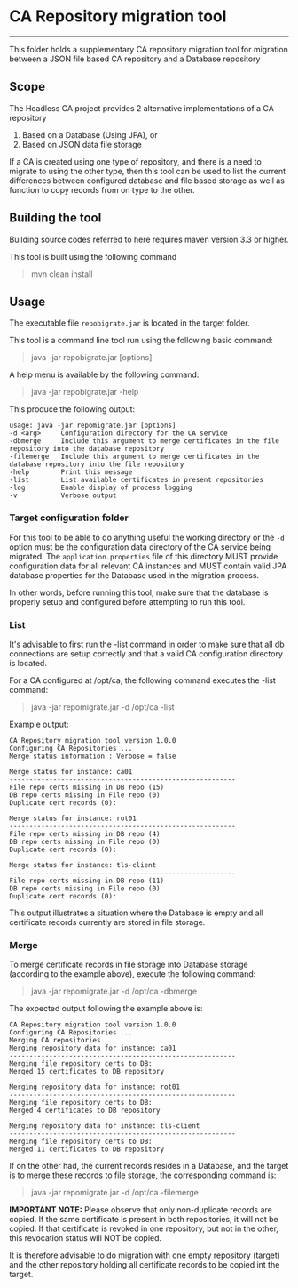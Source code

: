 # CA Repository migration tool

----

This folder holds a supplementary CA repository migration tool for migration between a JSON file based CA repository and a Database repository

## Scope
The Headless CA project provides 2 alternative implementations of a CA repository

1) Based on a Database (Using JPA), or
2) Based on JSON data file storage

If a CA is created using one type of repository, and there is a need to migrate to using the other type, then this tool can be used to list the
current differences between configured database and file based storage as well as function to copy records from on type to the other.

## Building the tool

Building source codes referred to here requires maven version 3.3 or higher.

This tool is built using the following command

> mvn clean install

## Usage

The executable file `repobigrate.jar` is located in the target folder.

This tool is a command line tool run using the following basic command:

> java -jar repobigrate.jar [options]

A help menu is available by the following command:

> java -jar repobigrate.jar -help

This produce the following output:

```
usage: java -jar repomigrate.jar [options]
-d <arg>     Configuration directory for the CA service
-dbmerge     Include this argument to merge certificates in the file repository into the database repository
-filemerge   Include this argument to merge certificates in the database repository into the file repository
-help        Print this message
-list        List available certificates in present repositories
-log         Enable display of process logging
-v           Verbose output
```

### Target configuration folder

For this tool to be able to do anything useful the working directory or the `-d` option must be the configuration data directory of
the CA service being migrated. The `application.properties` file of this directory MUST provide configuration data for all relevant CA instances
and MUST contain valid JPA database properties for the Database used in the migration process.

In other words, before running this tool, make sure that the database is properly setup and configured before attempting to run this tool.

### List

It's advisable to first run the -list command in order to make sure that all db connections are setup correctly and that
a valid CA configuration directory is located.

For a CA configured at /opt/ca, the following command executes the -list command:

> java -jar repomigrate.jar -d /opt/ca -list

Example output:

```
CA Repository migration tool version 1.0.0
Configuring CA Repositories ...
Merge status information : Verbose = false

Merge status for instance: ca01
---------------------------------------------------------
File repo certs missing in DB repo (15)
DB repo certs missing in File repo (0)
Duplicate cert records (0): 

Merge status for instance: rot01
---------------------------------------------------------
File repo certs missing in DB repo (4)
DB repo certs missing in File repo (0)
Duplicate cert records (0): 

Merge status for instance: tls-client
---------------------------------------------------------
File repo certs missing in DB repo (11)
DB repo certs missing in File repo (0)
Duplicate cert records (0): 
```

This output illustrates a situation where the Database is empty and all certificate records currently are stored in file storage.

### Merge

To merge certificate records in file storage into Database storage (according to the example above), execute the following command:

> java -jar repomigrate.jar -d /opt/ca -dbmerge

The expected output following the example above is:

```
CA Repository migration tool version 1.0.0
Configuring CA Repositories ...
Merging CA repositories
Merging repository data for instance: ca01
---------------------------------------------------------
Merging file repository certs to DB:
Merged 15 certificates to DB repository

Merging repository data for instance: rot01
---------------------------------------------------------
Merging file repository certs to DB:
Merged 4 certificates to DB repository

Merging repository data for instance: tls-client
---------------------------------------------------------
Merging file repository certs to DB:
Merged 11 certificates to DB repository
```

If on the other had, the current records resides in a Database, and the target is to merge these records to file storage, the corresponding command is:

> java -jar repomigrate.jar -d /opt/ca -filemerge


**IMPORTANT NOTE:**
Please observe that only non-duplicate records are copied. If the same certificate is present in both repositories, it will not be copied.
If that certificate is revoked in one repository, but not in the other, this revocation status will NOT be copied.

It is therefore advisable to do migration with one empty repository (target) and the other repository holding all certificate records to be copied int the target.



